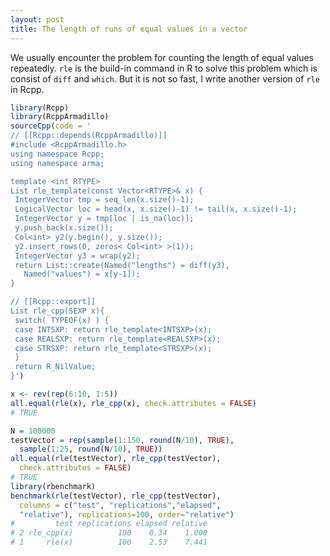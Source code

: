 ```yaml
---
layout: post
title: The length of runs of equal values in a vector
---
```


We usually encounter the problem for counting the length of equal values repeatedly. `rle` is the build-in command in R to solve this problem which is consist of `diff` and `which`. But it is not so fast, I write another version of `rle` in Rcpp.

``` R
library(Rcpp)
library(RcppArmadillo)
sourceCpp(code = '
// [[Rcpp::depends(RcppArmadillo)]]
#include <RcppArmadillo.h>
using namespace Rcpp;
using namespace arma;

template <int RTYPE>
List rle_template(const Vector<RTYPE>& x) {
 IntegerVector tmp = seq_len(x.size()-1);
 LogicalVector loc = head(x, x.size()-1) != tail(x, x.size()-1);
 IntegerVector y = tmp[loc | is_na(loc)];
 y.push_back(x.size());
 Col<int> y2(y.begin(), y.size());
 y2.insert_rows(0, zeros< Col<int> >(1));
 IntegerVector y3 = wrap(y2);
 return List::create(Named("lengths") = diff(y3),
   Named("values") = x[y-1]);
}

// [[Rcpp::export]]
List rle_cpp(SEXP x){
 switch( TYPEOF(x) ) {
 case INTSXP: return rle_template<INTSXP>(x);
 case REALSXP: return rle_template<REALSXP>(x);
 case STRSXP: return rle_template<STRSXP>(x);
 }
 return R_NilValue;
}')

x <- rev(rep(6:10, 1:5))
all.equal(rle(x), rle_cpp(x), check.attributes = FALSE)
# TRUE

N = 100000
testVector = rep(sample(1:150, round(N/10), TRUE),
  sample(1:25, round(N/10), TRUE))
all.equal(rle(testVector), rle_cpp(testVector),
  check.attributes = FALSE)
# TRUE
library(rbenchmark)
benchmark(rle(testVector), rle_cpp(testVector),
  columns = c("test", "replications","elapsed",
  "relative"), replications=100, order="relative")
#         test replications elapsed relative
# 2 rle_cpp(x)          100    0.34    1.000
# 1     rle(x)          100    2.53    7.441
```
